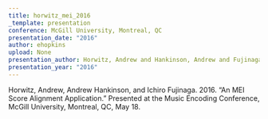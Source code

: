 ```yaml
---
title: horwitz_mei_2016
_template: presentation
conference: McGill University, Montreal, QC
presentation_date: "2016"
author: ehopkins
upload: None
presentation_author: Horwitz, Andrew and Hankinson, Andrew and Fujinaga, Ichiro
presentation_year: "2016"
---
```

Horwitz, Andrew, Andrew Hankinson, and Ichiro Fujinaga. 2016. “An MEI Score Alignment Application.” Presented at the Music Encoding Conference, McGill University, Montreal, QC, May 18.